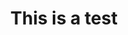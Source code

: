 ---
title: This is a test
description: ~
updatedOn: ~
thumbnail: ~
thumbnailAltTxt: ~
tags: []
status: draft
---